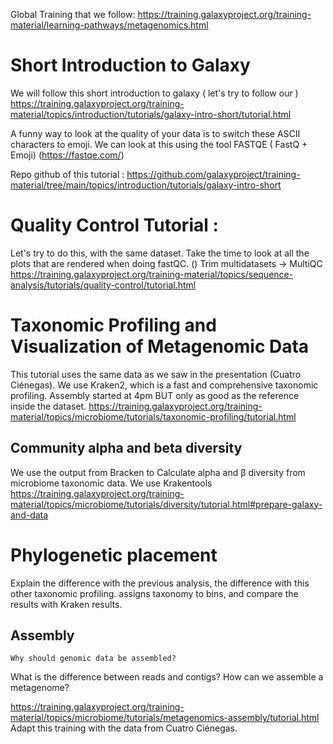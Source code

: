 
Global Training that we follow:
https://training.galaxyproject.org/training-material/learning-pathways/metagenomics.html

# Short Introduction to Galaxy

We will follow this short introduction to galaxy ( let's try to follow our )
https://training.galaxyproject.org/training-material/topics/introduction/tutorials/galaxy-intro-short/tutorial.html

A funny way to look at the quality of your data is to switch these ASCII characters to emoji.
We can look at this using the tool FASTQE ( FastQ + Emoji) (https://fastqe.com/)

Repo github of this tutorial : 
https://github.com/galaxyproject/training-material/tree/main/topics/introduction/tutorials/galaxy-intro-short

# Quality Control Tutorial :
Let's try to do this, with the same dataset. 
Take the time to look at all the plots that are rendered when doing fastQC. ()
Trim multidatasets ->  MultiQC
https://training.galaxyproject.org/training-material/topics/sequence-analysis/tutorials/quality-control/tutorial.html

# Taxonomic Profiling and Visualization of Metagenomic Data
This tutorial uses the same data as we saw in the presentation (Cuatro Ciénegas).
We use Kraken2, which is a fast and comprehensive taxonomic profiling.
Assembly started at 4pm
BUT only as good as the reference inside the dataset.
https://training.galaxyproject.org/training-material/topics/microbiome/tutorials/taxonomic-profiling/tutorial.html

## Community alpha and beta diversity 
We use the output from Bracken to Calculate alpha and β diversity from microbiome taxonomic data.
We use Krakentools 
https://training.galaxyproject.org/training-material/topics/microbiome/tutorials/diversity/tutorial.html#prepare-galaxy-and-data

# Phylogenetic placement
Explain the difference with the previous analysis, the difference with this other taxonomic profiling.
assigns taxonomy to bins, and compare the results with Kraken results.
## Assembly 
	Why should genomic data be assembled?
What is the difference between reads and contigs?
How can we assemble a metagenome?

https://training.galaxyproject.org/training-material/topics/microbiome/tutorials/metagenomics-assembly/tutorial.html
Adapt this training with the data from Cuatro Ciénegas.

